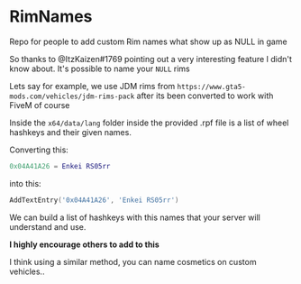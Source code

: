 # RimNames
Repo for people to add custom Rim names what show up as NULL in game

So thanks to @ItzKaizen#1769 pointing out a very interesting feature I didn't know about. It's possible to name your `NULL` rims

Lets say for example, we use JDM rims from `https://www.gta5-mods.com/vehicles/jdm-rims-pack` after its been converted to work with FiveM of course

Inside the `x64/data/lang` folder inside the provided .rpf file is a list of wheel hashkeys and their given names.

Converting this: 
```lua
0x04A41A26 = Enkei RS05rr
```
into this:
```lua
AddTextEntry('0x04A41A26', 'Enkei RS05rr')
```
We can build a list of hashkeys with this names that your server will understand and use.

**I highly encourage others to add to this**

I think using a similar method, you can name cosmetics on custom vehicles..
